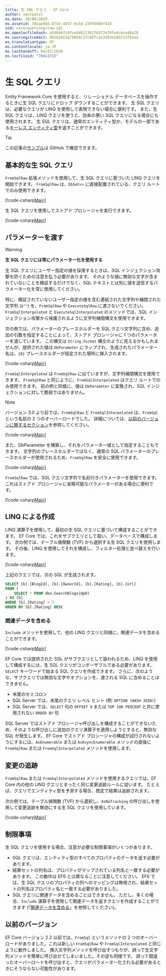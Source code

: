 ```yaml
---
title: 生 SQL クエリ - EF Core
author: smitpatel
ms.date: 10/08/2019
ms.assetid: 70aae9b5-8743-4557-9c5d-239f688bf418
uid: core/querying/raw-sql
ms.openlocfilehash: a54bb67c0fce9d621382f6372e70fe4cdca48a20
ms.sourcegitcommit: 9b562663679854c37c05fca13d93e180213fb4aa
ms.translationtype: HT
ms.contentlocale: ja-JP
ms.lasthandoff: 04/07/2020
ms.locfileid: "78413715"
---
```

# <a name="raw-sql-queries"></a>生 SQL クエリ

Entity Framework Core を使用すると、リレーショナル データベースを操作するときに生 SQL クエリにドロップ ダウンすることができます。 生 SQL クエリは、必要なクエリが LINQ を使用して表現できない場合に便利です。 また、生 SQL クエリは、LINQ クエリを使うと、効率の悪い SQL クエリになる場合にも使用されます。 生 SQL クエリは、通常のエンティティ型か、モデルの一部である[キーレス エンティティ型](xref:core/modeling/keyless-entity-types)を返すことができます。

> [!TIP]  
> この記事の[サンプル](https://github.com/dotnet/EntityFramework.Docs/tree/master/samples/core/Querying/)は GitHub で確認できます。

## <a name="basic-raw-sql-queries"></a>基本的な生 SQL クエリ

`FromSqlRaw` 拡張メソッドを使用して、生 SQL クエリに基づいた LINQ クエリを開始できます。 `FromSqlRaw` は、`DbSet<>` に直接配置されている、クエリ ルートでのみ使用できます。

[!code-csharp[Main](../../../samples/core/Querying/RawSQL/Sample.cs#FromSqlRaw)]

生 SQL クエリを使用してストアド プロシージャを実行できます。

[!code-csharp[Main](../../../samples/core/Querying/RawSQL/Sample.cs#FromSqlRawStoredProcedure)]

## <a name="passing-parameters"></a>パラメーターを渡す

> [!WARNING]
> **生 SQL クエリには常にパラメーター化を使用する**
>
> 生 SQL クエリにユーザー指定の値を採用するときは、SQL インジェクション攻撃を防ぐための注意を払う必要があります。 そのような値に無効な文字が含まれていないことを検証するだけでなく、SQL テキストとは別に値を送信するパラメーター化を常に使用してください。
>
> 特に、検証されていないユーザー指定の値を含む連結された文字列や補間された文字列 (`$""`) を、`FromSqlRaw` や `ExecuteSqlRaw` に渡さないでください。 `FromSqlInterpolated` と `ExecuteSqlInterpolated` のメソッドでは、SQL インジェクション攻撃から保護されるように文字列補間構文を使用できます。

次の例では、パラメーターのプレースホルダーを SQL クエリ文字列に含め、追加の引数を指定することによって、ストアド プロシージャに 1 つのパラメーターを渡しています。 この構文は `String.Format` 構文のように見えるかもしれませんが、提供された値は `DbParameter` にラップされ、生成されたパラメーター名は、`{0}` プレースホルダーが指定された場所に挿入されます。

[!code-csharp[Main](../../../samples/core/Querying/RawSQL/Sample.cs#FromSqlRawStoredProcedureParameter)]

`FromSqlInterpolated` は `FromSqlRaw` に似ていますが、文字列補間構文を使用できます。 `FromSqlRaw` と同じように、`FromSqlInterpolated` はクエリ ルートでのみ使用できます。 前の例と同様に、値は `DbParameter` に変換され、SQL インジェクションに対して脆弱ではありません。

> [!NOTE]
> バージョン 3.0 より前では、`FromSqlRaw` と `FromSqlInterpolated` は、`FromSql` という名前の 2 つのオーバーロードでした。 詳細については、[以前のバージョンに関するセクション](#previous-versions)を参照してください。

[!code-csharp[Main](../../../samples/core/Querying/RawSQL/Sample.cs#FromSqlInterpolatedStoredProcedureParameter)]

また、DbParameter を構築し、それをパラメーター値として指定することもできます。 文字列のプレースホルダーではなく、通常の SQL パラメーターのプレースホルダーが使用されるため、`FromSqlRaw` を安全に使用できます。

[!code-csharp[Main](../../../samples/core/Querying/RawSQL/Sample.cs#FromSqlRawStoredProcedureSqlParameter)]

`FromSqlRaw` では、SQL クエリ文字列で名前付きパラメーターを使用できます。これはストアド プロシージャに省略可能なパラメーターがある場合に便利です。

[!code-csharp[Main](../../../samples/core/Querying/RawSQL/Sample.cs#FromSqlRawStoredProcedureNamedSqlParameter)]

## <a name="composing-with-linq"></a>LINQ による作成

LINQ 演算子を使用して、最初の生 SQL クエリに基づいて構成することができます。 EF Core では、これをサブクエリとして扱い、データベースで構成します。 次の例では、テーブル値関数 (TVF) から選択する生 SQL クエリを使用します。 その後、LINQ を使用してそれを構成し、フィルター処理と並べ替えを行います。

[!code-csharp[Main](../../../samples/core/Querying/RawSQL/Sample.cs#FromSqlInterpolatedComposed)]

上記のクエリでは、次の SQL が生成されます。

```sql
SELECT [b].[BlogId], [b].[OwnerId], [b].[Rating], [b].[Url]
FROM (
    SELECT * FROM dbo.SearchBlogs(@p0)
) AS [b]
WHERE [b].[Rating] > 3
ORDER BY [b].[Rating] DESC
```

### <a name="including-related-data"></a>関連データを含める

`Include` メソッドを使用して、他の LINQ クエリと同様に、関連データを含めることができます。

[!code-csharp[Main](../../../samples/core/Querying/RawSQL/Sample.cs#FromSqlInterpolatedInclude)]

EF Core では提供された SQL がサブクエリとして扱われるため、LINQ を使用して構成するには、生 SQL クエリがコンポーザブルである必要があります。 `SELECT` キーワードで始まる SQL クエリを作成できます。 さらに、次のような、サブクエリでは無効な文字やオプションを、渡される SQL に含めることはできません。

- 末尾のセミコロン
- SQL Server では、末尾のクエリ レベル ヒント (例: `OPTION (HASH JOIN)`)
- SQL Server では、`SELECT` 句の `OFFSET 0` または `TOP 100 PERCENT` と共に使用されない `ORDER BY` 句

SQL Server ではストアド プロシージャ呼び出しを構成することができないため、そのような呼び出しに追加のクエリ演算子を適用しようとすると、無効な SQL が発生します。 EF Core でストアド プロシージャの構成が試行されないようにするには、`AsEnumerable` または `AsAsyncEnumerable` メソッドの直後に `FromSqlRaw` または `FromSqlInterpolated` メソッドを使用します。

## <a name="change-tracking"></a>変更の追跡

`FromSqlRaw` または `FromSqlInterpolated` メソッドを使用するクエリでは、EF Core 内の他の LINQ クエリとまったく同じ変更追跡ルールに従います。 たとえば、クエリでエンティティ型を予測する場合、既定で結果は追跡されます。

次の例では、テーブル値関数 (TVF) から選択し、`AsNoTracking` の呼び出しを使用して変更追跡を無効にする生 SQL クエリを使用しています。

[!code-csharp[Main](../../../samples/core/Querying/RawSQL/Sample.cs#FromSqlInterpolatedAsNoTracking)]

## <a name="limitations"></a>制限事項

生 SQL クエリを使用する場合、注意が必要な制限事項がいくつかあります。

- SQL クエリは、エンティティ型のすべてのプロパティのデータを返す必要があります。
- 結果セットの列名は、プロパティがマップされている列名と一致する必要があります。 この動作は EF6 とは異なることに注意してください。 EF6 では、生 SQL クエリのプロパティの列へのマッピングは無視され、結果セットの列名はプロパティ名と一致する必要がありました。
- SQL クエリに関連データを含めることはできません。 ただし、多くの場合、`Include` 演算子を使用して関連データを返すクエリを作成することができます (「[関連データを含める](#including-related-data)」を参照してください)。

## <a name="previous-versions"></a>以前のバージョン

EF Core バージョン 2.2 以前では、`FromSql` というメソッドの 2 つのオーバーロードがありました。これは新しい `FromSqlRaw` や `FromSqlInterpolated` と同じように動作しました。 挿入文字列メソッドを呼び出すつもりが、誤って生文字列メソッドを簡単に呼び出せてしまいました。その逆も同様です。 誤って間違ったオーバーロードを呼び出すと、クエリがパラメーター化される必要があるときにそうならない可能性があります。
